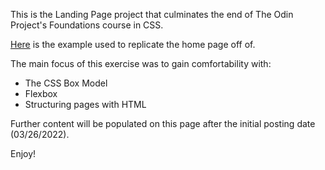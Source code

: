This is the Landing Page project that culminates the end of The Odin Project's Foundations course in CSS.

[Here](https://cdn.statically.io/gh/TheOdinProject/curriculum/main/foundations/html_css/project/odin-project.png) is the example used to replicate the home page off of. 

The main focus of this exercise was to gain comfortability with:
 - The CSS Box Model
 - Flexbox
 - Structuring pages with HTML

Further content will be populated on this page after the initial posting date (03/26/2022).

Enjoy!
